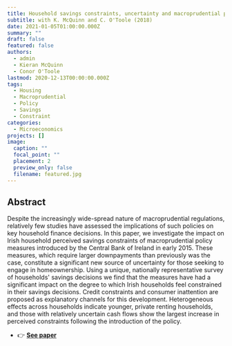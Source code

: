 ```yaml
---
title: Household savings constraints, uncertainty and macroprudential policy
subtitle: with K. McQuinn and C. O'Toole (2018)
date: 2021-01-05T01:00:00.000Z
summary: ""
draft: false
featured: false
authors:
  - admin
  - Kieran McQuinn
  - Conor O'Toole
lastmod: 2020-12-13T00:00:00.000Z
tags:
  - Housing
  - Macroprudential
  - Policy
  - Savings
  - Constraint
categories:
  - Microeconomics
projects: []
image:
  caption: ""
  focal_point: ""
  placement: 2
  preview_only: false
  filename: featured.jpg
---
```

## Abstract

Despite the increasingly wide-spread nature of macroprudential regulations, relatively few studies have assessed the implications of such policies on key household finance decisions. In this paper, we investigate the impact on Irish household perceived savings constraints of macroprudential policy measures introduced by the Central Bank of Ireland in early 2015. These measures, which require larger downpayments than previously was the case, constitute a significant new source of uncertainty for those seeking to engage in homeownership. Using a unique, nationally representative survey of households' savings decisions we find that the measures have had a significant impact on the degree to which Irish households feel constrained in their savings decisions. Credit constraints and consumer inattention are proposed as explanatory channels for this development. Heterogeneous effects across households indicate younger, private renting households, and those with relatively uncertain cash flows show the largest increase in perceived constraints following the introduction of the policy.

* 👉 **[](https://www.esri.ie/publications/household-savings-constraints-uncertainty-and-macroprudential-policy)[See paper](https://www.esri.ie/publications/household-savings-constraints-uncertainty-and-macroprudential-policy)**